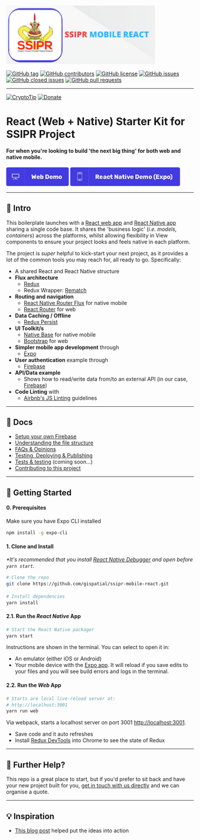 <img src="https://github.com/gispatial/ssipr-mobile-react/blob/master/Screen%20Shot%202019-12-17%20at%204.17.38%20AM.png" alt="React Native Starter Kit" width="400" />

[![GitHub tag](https://github.com/gispatial/ssipr-mobile-react/react-native-starter-kit.svg?style=flat-square)](https://github.com/gispatial/ssipr-mobile-react/tags)
[![GitHub contributors](https://github.com/gispatial/ssipr-mobile-react/react-native-starter-kit.svg?style=flat-square)](https://github.com/gispatial/ssipr-mobile-react/contributors)
[![GitHub license](https://img.shields.io/badge/license-MIT-blue.svg?style=flat-square)](https://raw.githubusercontent.com/ssipr-mobile-react/master/LICENSE)
[![GitHub issues](https://img.shields.io/github/issues/mcnamee/react-native-starter-kit.svg?style=flat-square)](https://github.com/gispatial/ssipr-mobile-react/issues)
[![GitHub closed issues](https://img.shields.io/github/issues-closed/mcnamee/react-native-starter-kit.svg?style=flat-square)](https://github.com/gispatial/ssipr-mobile-react/issues-closed)
[![GitHub pull requests](https://img.shields.io/github/issues-pr/mcnamee/react-native-starter-kit.svg?style=flat-square)](https://github.com/gispatial/ssipr-mobile-react/issues-pr)

---

[![CryptoTip](https://img.shields.io/badge/Donate%20with-CryptoTip-blue.svg?style=flat&colorB=007bff)](https://cryptotip.it/p/mcnamee)  [![Donate](https://img.shields.io/badge/Donate-PayPal-green.svg)](https://www.paypal.com/cgi-bin/webscr?cmd=_s-xclick&hosted_button_id=U7CE3LJYX859E)

# React (Web + Native) Starter Kit for SSIPR Project

#### For when you're looking to build 'the next big thing' for both web and native mobile.

<a href="http://react7.tech/"><img src="/docs/web-demo.jpg" alt="Web Demo" height="50" /></a>
<a href="https://github.com/gispatial/ssipr-mobile-react/"><img src="/docs/expo-demo.jpg" alt="React Native Expo Demo" height="50" /></a>

---

## 👋 Intro

This boilerplate launches with a [React web app](https://reactjs.org/) and [React Native app](https://facebook.github.io/react7tech/) sharing a single code base. It shares the 'business logic' (_i.e. models, containers_) across the platforms, whilst allowing flexibility in View components to ensure your project looks and feels native in each platform.

The project is _super_ helpful to kick-start your next project, as it provides a lot of the common tools you may reach for, all ready to go. Specifically:

- A shared React and React Native structure
- __Flux architecture__
    - [Redux](https://redux.js.org/docs/introduction/)
    - Redux Wrapper: [Rematch](https://github.com/rematch/rematch)
- __Routing and navigation__
    - [React Native Router Flux](https://github.com/aksonov/react-native-router-flux) for native mobile
    - [React Router](https://github.com/ReactTraining/react-router) for web
- __Data Caching / Offline__
    - [Redux Persist](https://github.com/rt2zz/redux-persist)
- __UI Toolkit/s__
    - [Native Base](https://nativebase.io/) for native mobile
    - [Bootstrap](https://getbootstrap.com/) for web
- __Simpler mobile app development__ through
    - [Expo](https://expo.io/)
- __User authentication__ example through
    - [Firebase](https://firebase.google.com/)
- __API/Data example__
    - Shows how to read/write data from/to an external API (in our case, [Firebase](https://firebase.google.com/))
- __Code Linting__ with
    - [Airbnb's JS Linting](https://github.com/airbnb/javascript) guidelines

---

## 📖 Docs

- [Setup your own Firebase](/docs/firebase.md)
- [Understanding the file structure](/docs/file-structure.md)
- [FAQs & Opinions](/docs/faqs.md)
- [Testing, Deploying & Publishing](/docs/publishing.md)
- [Tests & testing](/docs/testing.md) (coming soon...)
- [Contributing to this project](/docs/contributing.md)

---

## 🚀 Getting Started

#### 0. Prerequisites
Make sure you have Expo CLI installed
```bash
npm install -g expo-cli
```

#### 1. Clone and Install

_*It's recommended that you install [React Native Debugger](https://github.com/jhen0409/react-native-debugger/releases) and open before `yarn start`._

```bash
# Clone the repo
git clone https://github.com/gispatial/ssipr-mobile-react.git

# Install dependencies
yarn install
```

#### 2.1. Run the _React Native_ App

```bash
# Start the React Native packager
yarn start
```

Instructions are shown in the terminal. You can select to open it in:

- An emulator (either iOS or Android)
- Your mobile device with the [Expo app](https://expo.io/). It will reload if you save edits to your files and you will see build errors and logs in the terminal.

#### 2.2. Run the _Web_ App

```bash
# Starts are local live-reload server at:
# http://localhost:3001
yarn run web
```

Via webpack, starts a localhost server on port 3001 [http://localhost:3001](http://localhost:3001).

- Save code and it auto refreshes
- Install [Redux DevTools](https://chrome.google.com/webstore/detail/redux-devtools/lmhkpmbekcpmknklioeibfkpmmfibljd?hl=en) into Chrome to see the state of Redux

---

## 👊 Further Help?

This repo is a great place to start, but if you'd prefer to sit back and have your new project built for you, [get in touch with us directly](https://gispatial.tech/) and we can organise a quote.

---

## 💡 Inspiration

- [This blog post](https://mcnam.ee/) helped put the ideas into action

